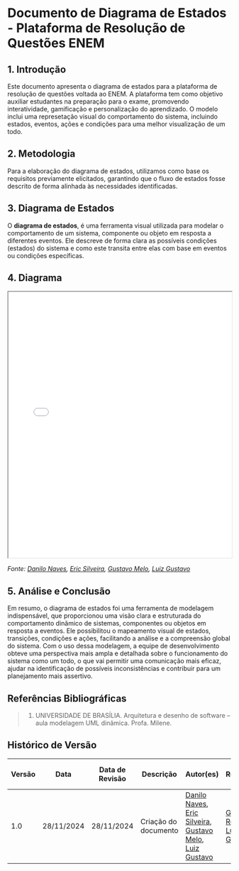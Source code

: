 # Documento de Diagrama de Estados - Plataforma de Resolução de Questões ENEM

## 1. Introdução

Este documento apresenta o diagrama de estados para a plataforma de resolução de questões voltada ao ENEM. A plataforma tem como objetivo auxiliar estudantes na preparação para o exame, promovendo interatividade, gamificação e personalização do aprendizado. O modelo inclui uma represetação visual do comportamento do sistema, incluindo estados, eventos, ações e condições para uma melhor visualização de um todo.

## 2. Metodologia

Para a elaboração do diagrama de estados, utilizamos como base os requisitos previamente elicitados, garantindo que o fluxo de estados fosse descrito de forma alinhada às necessidades identificadas.

## 3. Diagrama de Estados

O **diagrama de estados**, é uma ferramenta visual utilizada para modelar o comportamento de um sistema, componente ou objeto em resposta a diferentes eventos. Ele descreve de forma clara as possíveis condições (estados) do sistema e como este transita entre elas com base em eventos ou condições específicas.

## 4. Diagrama

<iframe src="./assets/diagrama-estados.pdf" width="100%" height="600px" allowfullscreen></iframe>


_Fonte: [Danilo Naves](https://github.com/DaniloNavesS), [Eric Silveira](https://github.com/ericbky), [Gustavo Melo](https://github.com/gusrberto), [Luiz Gustavo](https://github.com/LuizGust4vo)_
   
## 5. Análise e Conclusão

Em resumo, o diagrama de estados foi uma ferramenta de modelagem indispensável, que proporcionou uma visão clara e estruturada do comportamento dinâmico de sistemas, componentes ou objetos em resposta a eventos. Ele possibilitou o mapeamento visual de estados, transições, condições e ações, facilitando a análise e a compreensão global do sistema. Com o uso dessa modelagem, a equipe de desenvolvimento obteve uma perspectiva mais ampla e detalhada sobre o funcionamento do sistema como um todo, o que vai permitir uma comunicação mais eficaz, ajudar na identificação de possíveis inconsistências e contribuir para um planejamento mais assertivo.

## Referências Bibliográficas

> 1. UNIVERSIDADE DE BRASÍLIA. Arquitetura e desenho de software – aula modelagem UML dinâmica. Profa. Milene.

## Histórico de Versão

| Versão | Data | Data de Revisão | Descrição | Autor(es) | Revisor(es) | Detalhes da revisão |
| ------ | ---- | --------------- | --------- | --------- | ----------- | ------------------- |
| 1.0 | 28/11/2024 | 28/11/2024 | Criação do documento | [Danilo Naves](https://github.com/DaniloNavesS), [Eric Silveira](https://github.com/ericbky), [Gustavo Melo](https://github.com/gusrberto), [Luiz Gustavo](https://github.com/LuizGust4vo) | [Gustavo Roberto](https://github.com/gusrberto), [Luiz Gustavo](https://github.com/LuizGust4vo) | [#10](https://github.com/UnBArqDsw2024-2/2024.2_G3_Aprender_Entrega_02/pull/10) |
